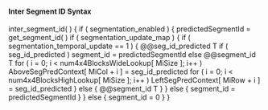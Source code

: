 #### Inter Segment ID Syntax

<div class="syntax">
inter_segment_id( ) {
    if ( segmentation_enabled ) {
        predictedSegmentId = get_segment_id( )
        if ( segmentation_update_map ) {
            if ( segmentation_temporal_update == 1 ) {
                @@seg_id_predicted                                       T
                if ( seg_id_predicted )
                    segment_id = predictedSegmentId
                else
                    @@segment_id                                         T
                for ( i = 0; i < num4x4BlocksWideLookup[ MiSize ]; i++ )
                    AboveSegPredContext[ MiCol + i ] = seg_id_predicted
                for ( i = 0; i < num4x4BlocksHighLookup[ MiSize ]; i++ )
                    LeftSegPredContext[ MiRow + i ] = seg_id_predicted
            } else {
                @@segment_id                                             T
            }
        } else {
            segment_id = predictedSegmentId
        }
    } else {
        segment_id = 0
    }
}
</div>
